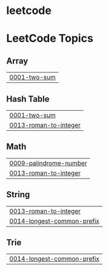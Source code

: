 # leetcode
<!---LeetCode Topics Start-->
# LeetCode Topics
## Array
|  |
| ------- |
| [0001-two-sum](https://github.com/Varun041004/leetcode/tree/master/0001-two-sum) |
## Hash Table
|  |
| ------- |
| [0001-two-sum](https://github.com/Varun041004/leetcode/tree/master/0001-two-sum) |
| [0013-roman-to-integer](https://github.com/Varun041004/leetcode/tree/master/0013-roman-to-integer) |
## Math
|  |
| ------- |
| [0009-palindrome-number](https://github.com/Varun041004/leetcode/tree/master/0009-palindrome-number) |
| [0013-roman-to-integer](https://github.com/Varun041004/leetcode/tree/master/0013-roman-to-integer) |
## String
|  |
| ------- |
| [0013-roman-to-integer](https://github.com/Varun041004/leetcode/tree/master/0013-roman-to-integer) |
| [0014-longest-common-prefix](https://github.com/Varun041004/leetcode/tree/master/0014-longest-common-prefix) |
## Trie
|  |
| ------- |
| [0014-longest-common-prefix](https://github.com/Varun041004/leetcode/tree/master/0014-longest-common-prefix) |
<!---LeetCode Topics End-->